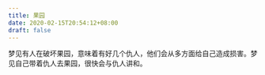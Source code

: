 ```yaml
---
title: 果园
date: 2020-02-15T20:54:12+08:00
draft: false
---
```


梦见有人在破坏果园，意味着有好几个仇人，他们会从多方面给自己造成损害。梦见自己带着仇人去果园，很快会与仇人讲和。